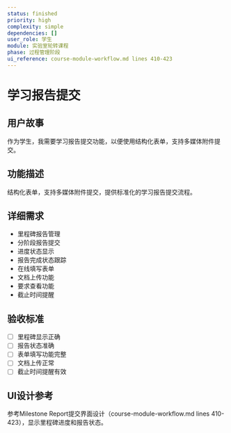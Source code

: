 ```yaml
---
status: finished
priority: high
complexity: simple
dependencies: []
user_role: 学生
module: 实验室轮转课程
phase: 过程管理阶段
ui_reference: course-module-workflow.md lines 410-423
---
```


# 学习报告提交

## 用户故事
作为学生，我需要学习报告提交功能，以便使用结构化表单，支持多媒体附件提交。

## 功能描述
结构化表单，支持多媒体附件提交，提供标准化的学习报告提交流程。

## 详细需求
- 里程碑报告管理
- 分阶段报告提交
- 进度状态显示
- 报告完成状态跟踪
- 在线填写表单
- 文档上传功能
- 要求查看功能
- 截止时间提醒

## 验收标准
- [ ] 里程碑显示正确
- [ ] 报告状态准确
- [ ] 表单填写功能完整
- [ ] 文档上传正常
- [ ] 截止时间提醒有效

## UI设计参考
参考Milestone Report提交界面设计（course-module-workflow.md lines 410-423），显示里程碑进度和报告状态。